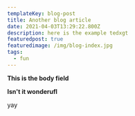 ```yaml
---
templateKey: blog-post
title: Another blog article
date: 2021-04-03T13:29:22.800Z
description: here is the example tedxgt
featuredpost: true
featuredimage: /img/blog-index.jpg
tags:
  - fun
---
```

**This is the body field**

**Isn't it wonderufl**

yay